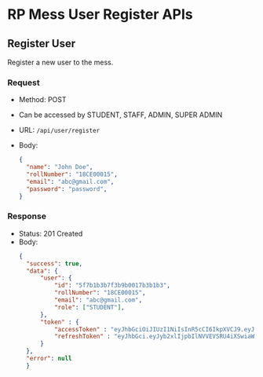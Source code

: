 # RP Mess User Register APIs

## Register User

Register a new user to the mess.

### Request

- Method: POST
- Can be accessed by STUDENT, STAFF, ADMIN, SUPER ADMIN
- URL: `/api/user/register`

- Body:
  ```json
  {
    "name": "John Doe",
    "rollNumber": "18CE00015",
    "email": "abc@gmail.com",
    "password": "password",
  }
    ```

### Response
- Status: 201 Created
- Body:
  ```json
  {
    "success": true,
    "data": {
        "user": {
            "id": "5f7b1b3b7f3b9b0017b3b1b3",
            "rollNumber": "18CE00015",
            "email": "abc@gmail.com",
            "role": ["STUDENT"],
        },
        "token" : {
            "accessToken" : "eyJhbGciOiJIUzI1NiIsInR5cCI6IkpXVCJ9.eyJyb2xlIjpbIlNVVEVSRU4iXSwiaWF0IjoxNjA0NzYwNjYzLCJleHAiOjE2MDQ3NjA3NjN9.1",
            "refreshToken" : "eyJhbGci.eyJyb2xlIjpbIlNVVEVSRU4iXSwiaWF0IjoxNjA0NzYwNjYzLCJleHAiOjE2MDQ3NjA3NjN9.1",
        }
    },
    "error": null
    }
```


